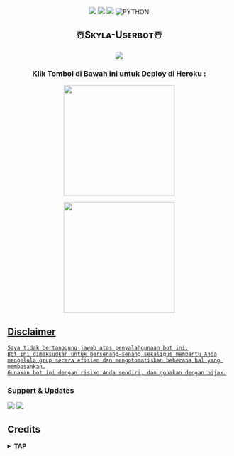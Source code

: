 <p align="center">
    <a href="https://github.com/SkylaIND/Skyla-Userbot/commits/Skyla-Userbot"><img src="https://img.shields.io/github/last-commit/SkylaIND/Skyla-Userbot?color=ff69b4&logo=github&logoColor=ff69b4&style=for-the-badge" /></a>
    <a href="https://github.com/SkylaIND/Skyla-Userbot"> <img src="https://img.shields.io/github/repo-size/SkylaIND/Skyla-Userbot?logo=github&style=for-the-badge" /></a>
    <a href="https://pypi.org/project/Telethon/"><img src="https://img.shields.io/pypi/v/telethon?color=important&label=telethon&logo=python&logoColor=brightgreen&style=for-the-badge" /></a>
    <img alt="PYTHON" src="https://img.shields.io/badge/PYTHON-v3.9.6-purple?style=for-the-badge&logo=appveyor"/>
    </p>

<h2 align="center">☃️Sᴋʏʟᴀ-Usᴇʀʙᴏᴛ☃️
</h2>

<p align="center">
  <img src="https://telegra.ph/file/0970dd27e9141599aaccf.jpg">
</p>

<h3 align="center">Klik Tombol di Bawah ini untuk Deploy di Heroku :</h3>

<p align="center"><a href="https://dashboard.heroku.com/new?template=https://github.com/SkylaIND/Skyla-Userbot"><img src="https://img.shields.io/badge/Deploy%20To%20Heroku-blueviolet?style=for-the-badge&logo=heroku" width="250""/</a>  

<p align="center"><a href="https://telegram.dog/XTZ_HerokuBot?start=U2t5bGFJTkQvU2t5bGFNdXNpYyBtYWlu"><img src="https://img.shields.io/badge/Deploy%20Via%20Telegram-blue?style=for-the-badge&logo=telegram" width="250""/</a>  


## Disclaimer

```
Saya tidak bertanggung jawab atas penyalahgunaan bot ini.
Bot ini dimaksudkan untuk bersenang-senang sekaligus membantu Anda
mengelola grup secara efisien dan mengotomatiskan beberapa hal yang membosankan.
Gunakan bot ini dengan risiko Anda sendiri, dan gunakan dengan bijak.
```


### Support & Updates 
<a href="https://t.me/skylasupport"><img src="https://img.shields.io/badge/Join-Group%20Support-red.svg?style=for-the-badge&logo=Telegram"></a> <a href="https://t.me/SkylaIND"><img src="https://img.shields.io/badge/Join-Updates%20Channel-orange.svg?style=for-the-badge&logo=Telegram"></a>

## Credits

</details>

<details>
<summary><b> TAP </b></summary>
<br>


*   [Kyy](https://github.com/muhammadrizky16/Kyy-Userbot)   Kyy - Userbot
*   [Sendi](https://github.com/SendiAp/Rose-Userbot)   Rose-Userbot
*   [Skyzu](https://github.com/Skyzu/skyzu-userbot)   skyzu-userbot
*   [Kayzu](https://github.com/Kayzyu/Kayzu-Ubot)   Kayzu-Ubot
*   [Risman](https://github.com/mrismanaziz/Man-Userbot)  Man-Userbot
*   [Vicky](https://github.com/vckyou/Geez-Userbot)  Geez-Userbot
*   DAN TERIMAKASIH KEPADA USERBOT LAINNYA

## 
🔥 **MY FRIEND**

<a href="https://t.me/mrismanaziz"><img src="https://img.shields.io/badge/Risman-%230088cc.svg?&style=for-the-badge&logo=telegram&logoColor=white" /></br> 
<a href="https://t.me/skijuu"><img src="https://img.shields.io/badge/Skyzu-%230088cc.svg?&style=for-the-badge&logo=telegram&logoColor=white" /></br> 
<a href="https://t.me/Kayzuuuuu"><img src="https://img.shields.io/badge/Kayzu-%230088cc.svg?&style=for-the-badge&logo=telegram&logoColor=white" /></br> 
<a href="https://t.me/pikyus1"><img src="https://img.shields.io/badge/Sendi-%230088cc.svg?&style=for-the-badge&logo=telegram&logoColor=white" /></br> 
<a href="https://t.me/zxcskyy"><img src="https://img.shields.io/badge/Kyy-%230088cc.svg?&style=for-the-badge&logo=telegram&logoColor=white" /></br> 
<a href="https://t.me/SilenceSpe4ks"><img src="https://img.shields.io/badge/Ari-%230088cc.svg?&style=for-the-badge&logo=telegram&logoColor=white" /></br> 
_______________________________






